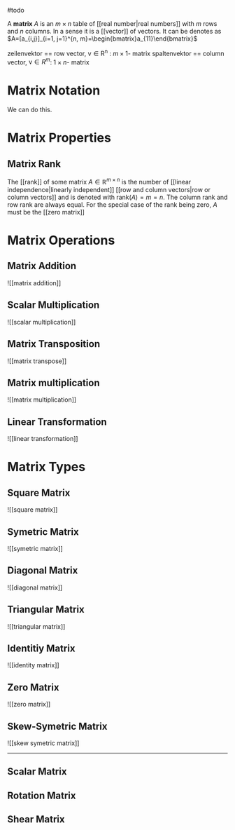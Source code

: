 #todo 

A **matrix** $A$ is an $m\times n$ table of [[real number|real numbers]] with $m$ rows and $n$ columns. In a sense it is a [[vector]] of vectors. It can be denotes as $A=[a_{i,j}]_{i=1, j=1}^{n, m}=\begin{bmatrix}a_{11}\end{bmatrix}$


zeilenvektor ==  row vector, $\mathrm{v \in R^n}$ : $m \times 1$- matrix
spaltenvektor == column vector, $\mathrm{v} \in R^m$: $1 \times n$- matrix

# Matrix Notation

We can do this.

# Matrix Properties

## Matrix Rank
The [[rank]] of some matrix $A\in \mathbb R^{m\times n}$ is the number of [[linear independence|linearly independent]] [[row and column vectors|row or column vectors]] and is denoted with $\mathrm{rank}(A) =m=n$. The column rank and row rank are always equal. For the special case of the rank being zero, $A$ must be the [[zero matrix]]




# Matrix Operations

## Matrix Addition
![[matrix addition]]

## Scalar Multiplication
![[scalar multiplication]]

## Matrix Transposition
![[matrix transpose]]

## Matrix multiplication
![[matrix multiplication]]

## Linear Transformation
![[linear transformation]]



# Matrix Types

## Square Matrix
![[square matrix]]

## Symetric Matrix
![[symetric matrix]]

## Diagonal Matrix
![[diagonal matrix]]

## Triangular Matrix
![[triangular matrix]]

## Identitiy Matrix
![[identity matrix]]

## Zero Matrix
![[zero matrix]]

## Skew-Symetric Matrix
![[skew symetric matrix]]



___


## Scalar Matrix

## Rotation Matrix

## Shear Matrix




